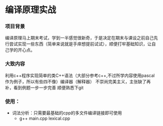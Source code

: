 # 编译原理实战

### 项目背景
编译原理马上期末考试，学到一半感觉很新奇，于是决定在期末与课设之前自己先行尝试实现一些东西（简单来说就是手痒想提前试试），顺便打牢基础知识，让自己学的开心点。

### 大致内容
利用c++程序实现简单的类C++语法（大部分参考c++,不过所学内容使用pascal作为例子，所以有些四不像）编译器（解释器）
不崇尚完美主义，主张缺了再补，看到例题一步一步完善
顺便熟悉下git

### 使用：
 - 词法分析：只需要最基础的cpp的多文件编译链接即可使用
   - g++ main.cpp lexical.cpp